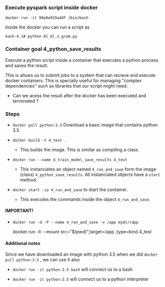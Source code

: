 
### Execute pyspark script inside docker
 
```
docker run -it 99e0e919addf /bin/bash
```

Inside the docker you can run a script as

```
bash-4.1# python 01_ml_n_gram.py 
```


### Container goal 4_python_save_results

Execute a python script inside a container that executes a python process and saves the result.

This is allows us to submit jobs to a system that can recieve and execute docker containers.
This is specially useful for managing "complex dependencies" such as libraries that our script might need.

- Can we acess the result after the docker has been executed and terminated ?


### Steps 

- `docker pull python:3.5` Download a basic image that contains python 3.5

- `docker build -t 4_test .` 
	- This builds the image. This is similar as compiling a class.

- `docker run --name 4_train_model_save_results 4_test`
    - This instanciates an object named `4_run_and_save` form the image (class) `4_python_save_results`. All instanciated objects have a `start` method.

- `docker start -ia 4_run_and_save` to start the container.
	- This executes the commands inside the object `4_run_and_save`. 

#### IMPORTANT!

- `docker run -d -P --name 4_run_and_save -v /app mydir/app`


    docker run -it --mount src="$(pwd)",target=/app ,type=bind 4_test


#### Additional notes

Since we have downloaded an image with python 3.5 when we did `docker pull python:3.5` , we can use it also

- `docker run -it python:3.5 bash` will connect us to a bash

- `docker run -it python:3.5` will connect us to a python interpreter

